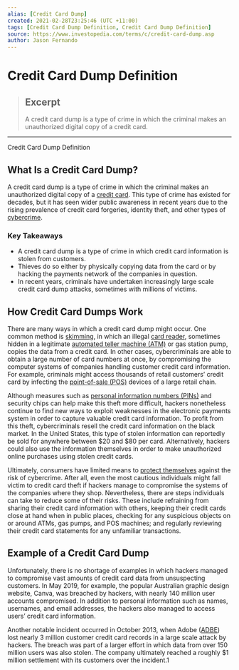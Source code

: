 ```yaml
---
alias: [Credit Card Dump]
created: 2021-02-28T23:25:46 (UTC +11:00)
tags: [Credit Card Dump Definition, Credit Card Dump Definition]
source: https://www.investopedia.com/terms/c/credit-card-dump.asp
author: Jason Fernando
---
```


# Credit Card Dump Definition

> ## Excerpt
> A credit card dump is a type of crime in which the criminal makes an unauthorized digital copy of a credit card.

---

Credit Card Dump Definition
## What Is a Credit Card Dump?

A credit card dump is a type of crime in which the criminal makes an unauthorized digital copy of a [credit card](https://www.investopedia.com/terms/c/creditcard.asp). This type of crime has existed for decades, but it has seen wider public awareness in recent years due to the rising prevalence of credit card forgeries, identity theft, and other types of [cybercrime](https://www.investopedia.com/financial-edge/0112/3-ways-cyber-crime-impacts-business.aspx).

### Key Takeaways

-   A credit card dump is a type of crime in which credit card information is stolen from customers.
-   Thieves do so either by physically copying data from the card or by hacking the payments network of the companies in question.
-   In recent years, criminals have undertaken increasingly large scale credit card dump attacks, sometimes with millions of victims.

## How Credit Card Dumps Work

There are many ways in which a credit card dump might occur. One common method is [skimming](https://www.investopedia.com/terms/s/skimming.asp), in which an illegal [card reader](https://www.investopedia.com/terms/c/card-reader.asp), sometimes hidden in a legitimate [automated teller machine (ATM)](https://www.investopedia.com/terms/a/atm.asp) or gas station pump, copies the data from a credit card. In other cases, cybercriminals are able to obtain a large number of card numbers at once, by compromising the computer systems of companies handling customer credit card information. For example, criminals might access thousands of retail customers’ credit card by infecting the [point-of-sale (POS)](https://www.investopedia.com/terms/p/point-of-sale.asp) devices of a large retail chain. 

Although measures such as [personal information numbers (PINs)](https://www.investopedia.com/ask/answers/06/personalinfoandbrokers.asp) and security chips can help make this theft more difficult, hackers nonetheless continue to find new ways to exploit weaknesses in the electronic payments system in order to capture valuable credit card information. To profit from this theft, cybercriminals resell the credit card information on the black market. In the United States, this type of stolen information can reportedly be sold for anywhere between $20 and $80 per card. Alternatively, hackers could also use the information themselves in order to make unauthorized online purchases using stolen credit cards.

Ultimately, consumers have limited means to [protect themselves](https://www.investopedia.com/articles/personal-finance/041515/10-tips-avoid-common-financial-scams.asp) against the risk of cybercrime. After all, even the most cautious individuals might fall victim to credit card theft if hackers manage to compromise the systems of the companies where they shop. Nevertheless, there are steps individuals can take to reduce some of their risks. These include refraining from sharing their credit card information with others, keeping their credit cards close at hand when in public places, checking for any suspicious objects on or around ATMs, gas pumps, and POS machines; and regularly reviewing their credit card statements for any unfamiliar transactions.

## Example of a Credit Card Dump

Unfortunately, there is no shortage of examples in which hackers managed to compromise vast amounts of credit card data from unsuspecting customers. In May 2019, for example, the popular Australian graphic design website, Canva, was breached by hackers, with nearly 140 million user accounts compromised. In addition to personal information such as names, usernames, and email addresses, the hackers also managed to access users’ credit card information.

Another notable incident occurred in October 2013, when Adobe ([ADBE](https://www.investopedia.com/markets/quote?tvwidgetsymbol=adbe)) lost nearly 3 million customer credit card records in a large scale attack by hackers. The breach was part of a larger effort in which data from over 150 million users was also stolen. The company ultimately reached a roughly $1 million settlement with its customers over the incident.1
